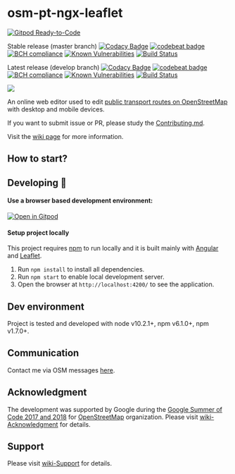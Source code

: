 # osm-pt-ngx-leaflet

[![Gitpod Ready-to-Code](https://img.shields.io/badge/Gitpod-Ready--to--Code-blue?logo=gitpod)](https://gitpod.io/#https://github.com/dkocich/osm-pt-ngx-leaflet) 

Stable release (master branch)
[![Codacy Badge](https://api.codacy.com/project/badge/Grade/231206018f6e41d9bddee2b4bb4683dc)](https://app.codacy.com/app/dkocich/osm-pt-ngx-leaflet/dashboard)
[![codebeat badge](https://codebeat.co/badges/525de5f2-8276-4e4a-ad5f-0b8c6c854f0d)](https://codebeat.co/projects/github-com-dkocich-osm-pt-ngx-leaflet-master)
[![BCH compliance](https://bettercodehub.com/edge/badge/dkocich/osm-pt-ngx-leaflet?branch=master)](https://bettercodehub.com/)
[![Known Vulnerabilities](https://snyk.io/test/github/snyk/goof/badge.svg)](https://snyk.io/test/github/snyk/goof)
[![Build Status](https://api.travis-ci.org/dkocich/osm-pt-ngx-leaflet.svg?branch=master)](https://travis-ci.org/dkocich/osm-pt-ngx-leaflet)

Latest release (develop branch)
[![Codacy Badge](https://api.codacy.com/project/badge/Grade/231206018f6e41d9bddee2b4bb4683dc)](https://app.codacy.com/app/dkocich/osm-pt-ngx-leaflet/dashboard?bid=6156493)
[![codebeat badge](https://codebeat.co/badges/525de5f2-8276-4e4a-ad5f-0b8c6c854f0d)](https://codebeat.co/projects/github-com-dkocich-osm-pt-ngx-leaflet-develop)
[![BCH compliance](https://bettercodehub.com/edge/badge/dkocich/osm-pt-ngx-leaflet?branch=develop)](https://bettercodehub.com/)
[![Known Vulnerabilities](https://snyk.io/test/github/snyk/goof/badge.svg)](https://snyk.io/test/github/snyk/goof)
[![Build Status](https://api.travis-ci.org/dkocich/osm-pt-ngx-leaflet.svg?branch=develop)](https://travis-ci.org/dkocich/osm-pt-ngx-leaflet)


<a href="https://zenhub.com"><img src="https://raw.githubusercontent.com/ZenHubIO/support/master/zenhub-badge.png"></a>

An online web editor used to edit [public transport routes on OpenStreetMap](https://wiki.openstreetmap.org/wiki/Public_transport) with desktop and mobile devices.

If you want to submit issue or PR, please study the [Contributing.md](https://github.com/dkocich/osm-pt-ngx-leaflet/blob/master/.github/CONTRIBUTING.md).

Visit the [wiki page](https://github.com/dkocich/osm-pt-ngx-leaflet/wiki) for more information.

## How to start?

## Developing 👷

#### Use a browser based development environment:

[![Open in Gitpod](https://gitpod.io/button/open-in-gitpod.svg)](https://gitpod.io/#https://github.com/dkocich/osm-pt-ngx-leaflet)

#### Setup project locally 

This project requires [npm](https://npmpkg.com/) to run locally and it is built mainly with 
 [Angular](https://angular.io/) and [Leaflet](http://leafletjs.com/).

1. Run `npm install` to install all dependencies.
2. Run `npm start` to enable local development server.
3. Open the browser at `http://localhost:4200/` to see the application.

## Dev environment
Project is tested and developed with node v10.2.1+, npm v6.1.0+, npm v1.7.0+.

## Communication

Contact me via OSM messages [here](https://www.openstreetmap.org/user/dkocich).    

## Acknowledgment

The development was supported by Google during the [Google Summer of Code 2017 and 2018](https://summerofcode.withgoogle.com/) for [OpenStreetMap](https://www.openstreetmap.org/) organization. Please visit [wiki-Acknowledgment](https://github.com/dkocich/osm-pt-ngx-leaflet/wiki/Acknowledgment) for details.

## Support
Please visit [wiki-Support](https://github.com/dkocich/osm-pt-ngx-leaflet/wiki/Support) for details.
